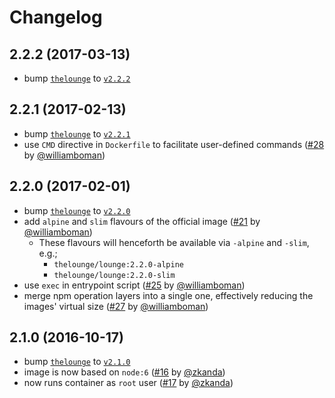 # Changelog

## 2.2.2 (2017-03-13)

- bump [`thelounge`][1] to [`v2.2.2`](https://github.com/thelounge/lounge/releases/tag/v2.2.2)

## 2.2.1 (2017-02-13)

- bump [`thelounge`][1] to [`v2.2.1`](https://github.com/thelounge/lounge/releases/tag/v2.2.1)
- use `CMD` directive in `Dockerfile` to facilitate user-defined commands ([#28](https://github.com/thelounge/docker-lounge/pull/28) by [@williamboman](https://github.com/williamboman))


## 2.2.0 (2017-02-01)

- bump [`thelounge`][1] to [`v2.2.0`](https://github.com/thelounge/lounge/releases/tag/v2.2.0)
- add `alpine` and `slim` flavours of the official image ([#21](https://github.com/thelounge/docker-lounge/pull/21) by [@williamboman](https://github.com/williamboman))
  - These flavours will henceforth be available via `-alpine` and `-slim`, e.g.;
    - `thelounge/lounge:2.2.0-alpine`
    - `thelounge/lounge:2.2.0-slim`
- use `exec` in entrypoint script ([#25](https://github.com/thelounge/docker-lounge/pull/25) by [@williamboman](https://github.com/williamboman))
- merge npm operation layers into a single one, effectively reducing the images' virtual size ([#27](https://github.com/thelounge/docker-lounge/pull/27) by [@williamboman](https://github.com/williamboman))


## 2.1.0 (2016-10-17)

- bump [`thelounge`][1] to [`v2.1.0`](https://github.com/thelounge/lounge/releases/tag/v2.1.0)
- image is now based on `node:6` ([#16](https://github.com/thelounge/docker-lounge/pull/16) by
  [@zkanda](https://github.com/zkanda))
- now runs container as `root` user ([#17](https://github.com/thelounge/docker-lounge/pull/17) by
  [@zkanda](https://github.com/zkanda))

[1]: https://github.com/thelounge/lounge
